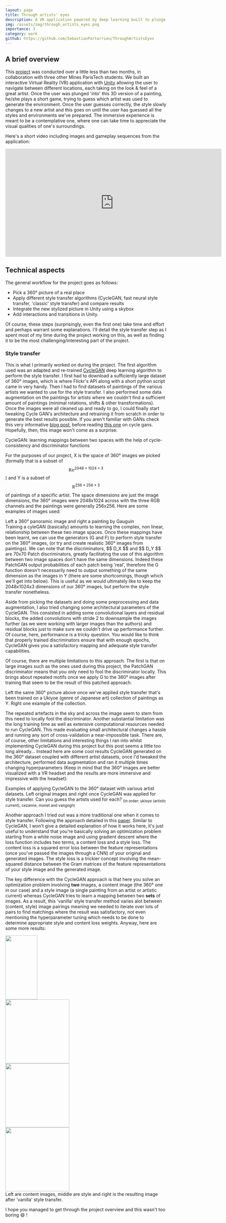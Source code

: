 ```yaml
---
layout: page
title: Through artists' eyes
description: A VR application powered by deep learning built to plunge users into the fascinating worlds of art
img: /assets/img/through_artists_eyes.png
importance: 3
category: work
github: https://github.com/SebastianPartarrieu/ThroughArtistsEyes
---
```


## A brief overview

This [project](https://github.com/SebastianPartarrieu/MOVIE_Projet) was conducted over a little less than two months, in collaboration with three other Mines ParisTech students. We built an interactive Virtual Reality (VR) application with [Unity](https://unity.com/) allowing the user to navigate between different locations, each taking on the look & feel of a great artist. Once the user was plunged 'into' this 3D version of a painting, he/she plays a short game, trying to guess which artist was used to generate the environment. Once the user guesses correctly, the style slowly changes to a new artist and this goes on until the user has guessed all the styles and environments we've prepared. The immersive experience is meant to be a contemplative one, where one can take time to appreciate the visual qualities of one's surroundings.

Here's a short video including images and gameplay sequences from the application:

<div class="row">
    <div class="col-sm mt-3 mt-md-0">
    <iframe height=338 width=676 src="https://www.youtube.com/embed/FhrUkyMkoBw" frameborder="0" allow="accelerometer; autoplay; clipboard-write; encrypted-media; gyroscope; picture-in-picture" allowfullscreen></iframe>
    </div>
</div>

## Technical aspects

The general workflow for the project goes as follows:

- Pick a 360° picture of a real place
- Apply different style transfer algorithms (CycleGAN, fast neural style transfer, 'classic' style transfer) and compare results
- Integrate the new stylized picture in Unity using a skybox
- Add interactions and transitions in Unity.

Of course, these steps (surprisingly, even the first one) take time and effort and perhaps warrant some explanations. I'll detail the style transfer step as I spent most of my time during the project working on this, as well as finding it to be the most challenging/interesting part of the project.

### Style transfer

This is what I primarily worked on during the project. The first algorithm used was an adapted and re-trained [CycleGAN](https://github.com/junyanz/pytorch-CycleGAN-and-pix2pix) deep learning algorithm to perform the style transfer. I first had to download a sufficiently large dataset of 360° images, which is where Flickr's API along with a short python script came in very handy. Then I had to find datasets of paintings of the various artists we wanted to use for the style transfer. I also performed some data augmentation on the paintings for artists where we couldn't find a sufficient amount of paintings (minimal rotations, shifts & other transformations). Once the images were all cleaned up and ready to go, I could finally start tweaking Cycle GAN's architecture and retraining it from scratch in order to generate the best results possible. If you aren't familiar with GANs check this very informative [blog post](https://towardsdatascience.com/understanding-generative-adversarial-networks-gans-cd6e4651a29), before reading [this one](https://machinelearningmastery.com/what-is-cyclegan/) on cycle gans. Hopefully, then, this image won't come as a surprise:

<div class="row">
    <div class="col-sm mt-3 mt-md-0">
        <img class="img-fluid rounded z-depth-1" src="{{ '/assets/img/cycle_gan.png' | relative_url }}" alt="" title="example image"/>
    </div>
</div>
<div class="caption">
    CycleGAN: learning mappings between two spaces with the help of cycle-consistency and discriminator functions
</div>

For the purposes of our project, X is the space of 360° images we picked (formally that is a subset of $$ \mathbb{Re}^{2048\times1024\times3} $$) and Y is a subset of $$ \mathbb{R}^{256\times256\times3} $$ of paintings of a specific artist. The space dimensions are just the image dimensions, the 360° images were 2048x1024 across with the three RGB channels and the paintings were generally 256x256. Here are some examples of images used:

<div class="row justify-content-sm-center">
    <div class="col-sm-8 mt-3 mt-md-0">
        <img class="img-fluid rounded z-depth-1" src="{{ '/assets/img/ok_miami1.jpeg' | relative_url }}" alt="" title="example image"/>
    </div>
    <div class="col-sm-4 mt-3 mt-md-0">
        <img class="img-fluid rounded z-depth-1" src="{{ '/assets/img/cezanne.jpg' | relative_url }}" alt="" title="example image"/>
    </div>
</div>
<div class="caption">
    Left a 360° panoramic image and right a painting by Gauguin
</div>
Training a cyleGAN (basically) amounts to learning the complex, non linear, relationship between these two image spaces. Once these mappings have been learnt, we can use the generators (G and F) to perform style transfer on the 360° images, (or try and create realistic 360° images from paintings). We can note that the discriminators, $$ D_X $$ and $$ D_Y $$ are 70x70 Patch discriminators, greatly facilitating the use of this algorithm between two image spaces don't have the same dimensions. Indeed these PatchGAN output probabilities of each patch being 'real', therefore the G function doesn't necessarily need to output something of the same dimension as the images in Y (there are some shortcomings, though which we'll get into below). This is useful as we would ultimately like to keep the 2048x1024x3 dimensions of our 360° images, but perform the style transfer nonetheless.

Aside from picking the datasets and doing some preprocessing and data augmentation, I also tried changing some architectural parameters of the CycleGAN. This consisted in adding some convolutional layers and residual blocks, the added convolutions with stride 2 to downsample the images further (as we were working with larger images than the authors) and residual blocks just to make sure we couldn't drive up performance further. Of course, here, performance is a tricky question. You would like to think that properly trained discriminators ensure that with enough epochs, CycleGAN gives you a satisfactory mapping and adequate style transfer capabilities.

Of course, there are multiple limitations to this approach. The first is that on large images such as the ones used during this project, the PatchGAN discriminator means that you only need to fool the discriminator locally. This brings about repeated motifs once we apply G to the 360° images after training that seem to be the result of this patched approach.

<div class="row justify-content-sm-center">
    <div class="col-sm-8 mt-3 mt-md-0">
        <img class="img-fluid rounded z-depth-1" src="{{ '/assets/img/ok_miami1_fake_ukiyoe.png' | relative_url }}" alt="" title="example image"/>
    </div>
    <div class="col-sm-4 mt-3 mt-md-0">
        <img class="img-fluid rounded z-depth-1" src="{{ '/assets/img/ukiyoe_example.jpg' | relative_url }}" alt="" title="example image"/>
    </div>
</div>
<div class="caption">
    Left the same 360° picture above once we've applied style transfer that's been trained on a Ukiyoe (genre of Japanese art) collection of paintings as Y. Right one example of the collection.
</div>

The repeated artefacts in the sky and across the image seem to stem from this need to locally fool the discriminator. Another substantial limitation was the long training time as well as extensive computational resources needed to run CycleGAN. This made evaluating small architectural changes a hassle and running any sort of cross-validation a near-impossible task. There are, of course, other limitations and interesting things I ran into whilst implementing CycleGAN during this project but this post seems a little too long already... Instead here are some cool results CycleGAN generated on the 360° dataset coupled with different artist datasets, once I'd tweaked the architecture, performed data augmentation and ran it multiple times changing hyperparameters (Keep in mind that the 360° images are better visualized with a VR headset and the results are more immersive and impressive with the headset):

<div class="row justify-content-sm-center">
    <div class="col-sm-6 mt-3 mt-md-0">
        <img class="img-fluid rounded z-depth-1" src="{{ '/assets/img/ok_mountain1.jpg' | relative_url }}" alt="" title="example image"/>
    </div>
    <div class="col-sm-6 mt-3 mt-md-0">
        <img class="img-fluid rounded z-depth-1" src="{{ '/assets/img/ok_mountain1_fake_ukiyoe.png' | relative_url }}" alt="" title="example image"/>
    </div>
</div>
<div class="row justify-content-sm-center">
    <div class="col-sm-6 mt-3 mt-md-0">
        <img class="img-fluid rounded z-depth-1" src="{{ '/assets/img/ok_eso5.jpg' | relative_url }}" alt="" title="example image"/>
    </div>
    <div class="col-sm-6 mt-3 mt-md-0">
        <img class="img-fluid rounded z-depth-1" src="{{ '/assets/img/ok_eso5_fake_cezanne.png' | relative_url }}" alt="" title="example image"/>
    </div>
</div>
<div class="row justify-content-sm-center">
    <div class="col-sm-6 mt-3 mt-md-0">
        <img class="img-fluid rounded z-depth-1" src="{{ '/assets/img/ok_paysage_52.jpg' | relative_url }}" alt="" title="example image"/>
    </div>
    <div class="col-sm-6 mt-3 mt-md-0">
        <img class="img-fluid rounded z-depth-1" src="{{ '/assets/img/ok_paysage_52_fake_monet_test.png' | relative_url }}" alt="" title="example image"/>
    </div>
</div>
<div class="row justify-content-sm-center">
    <div class="col-sm-6 mt-3 mt-md-0">
        <img class="img-fluid rounded z-depth-1" src="{{ '/assets/img/ok_pont1.jpeg' | relative_url }}" alt="" title="example image"/>
    </div>
    <div class="col-sm-6 mt-3 mt-md-0">
        <img class="img-fluid rounded z-depth-1" src="{{ '/assets/img/ok_pont1_fake_vangogh.png' | relative_url }}" alt="" title="example image"/>
    </div>
</div>
<div class="caption">
    Examples of applying CycleGAN to the 360° dataset with various artist datasets. Left original images and right once CycleGAN was applied for style transfer. Can you guess the artists used for each? <sub>(In order: ukioye (artistic current), cezanne, monet and vangogh)</sub>
</div>

Another approach I tried out was a more traditional one when it comes to style transfer. Following the approach detailed in this [paper](https://arxiv.org/pdf/1508.06576.pdf). Similar to CycleGAN, I won't give a detailed explanation of how it works here, it's just useful to understand that you're basically solving an optimization problem starting from a white noise image and using gradient descent where the loss function includes two terms, a content loss and a style loss. The content loss is a squared error loss between the feature representations (once you've passed the images through a CNN) of your original and generated images. The style loss is a trickier concept involving the mean-squared distance between the Gram matrices of the feature representations of your style image and the generated image.

The key difference with the CycleGAN approach is that here you solve an optimization problem involving **two** images, a content image (the 360° one in our case) and a style image (a single painting from an artist or artistic current) whereas CycleGAN tries to learn a mapping between two **sets** of images. As a result, this 'vanilla' style transfer method varies alot between (content, style) image pairings meaning we needed to iterate over lots of pairs to find matchings where the result was satisfactory, not even mentioning the hyperparameter tuning which needs to be done to determine appropriate style and content loss weights. Anyway, here are some more results:

<div class="row">
    <div class="col-sm mt-3 mt-md-0">
        <img class="img-fluid rounded z-depth-1" src="{{ '/assets/img/ok_lombard_street.jpeg' | relative_url }}" alt="" title="example image"/>
    </div>
    <div class="col-sm mt-3 mt-md-0">
        <img class="img-fluid rounded z-depth-1" src="{{ '/assets/img/munch_scream_resized.jpg' | relative_url }}" alt="" title="example image" width="100" height="200"/>
    </div>
    <div class="col-sm mt-3 mt-md-0">
        <img class="img-fluid rounded z-depth-1" src="{{ '/assets/img/lombard_munch1.jpg' | relative_url }}" alt="" title="example image"/>
    </div>
</div>
<div class="row">
    <div class="col-sm mt-3 mt-md-0">
        <img class="img-fluid rounded z-depth-1" src="{{ '/assets/img/ok_miami1.jpeg' | relative_url }}" alt="" title="example image"/>
    </div>
    <div class="col-sm mt-3 mt-md-0">
        <img class="img-fluid rounded z-depth-1" src="{{ '/assets/img/hokusai_style.jpg' | relative_url }}" alt="" title="example image" width="200" height="200"/>
    </div>
    <div class="col-sm mt-3 mt-md-0">
        <img class="img-fluid rounded z-depth-1" src="{{ '/assets/img/3_HOKUSAI.jpg' | relative_url }}" alt="" title="example image"/>
    </div>
</div>
<div class="row">
    <div class="col-sm mt-3 mt-md-0">
        <img class="img-fluid rounded z-depth-1" src="{{ '/assets/img/360_landscape_53.jpg' | relative_url }}" alt="" title="example image"/>
    </div>
    <div class="col-sm mt-3 mt-md-0">
        <img class="img-fluid rounded z-depth-1" src="{{ '/assets/img/gauguin_resized_resized_65.jpg' | relative_url }}" alt="" title="example image" width="200" height="200"/>
    </div>
    <div class="col-sm mt-3 mt-md-0">
        <img class="img-fluid rounded z-depth-1" src="{{ '/assets/img/arbre_gauguin_2.jpg' | relative_url }}" alt="" title="example image"/>
    </div>
</div>
<div class="row">
    <div class="col-sm mt-3 mt-md-0">
        <img class="img-fluid rounded z-depth-1" src="{{ '/assets/img/360_landscape_174.jpg' | relative_url }}" alt="" title="example image"/>
    </div>
    <div class="col-sm mt-3 mt-md-0">
        <img class="img-fluid rounded z-depth-1" src="{{ '/assets/img/renoir_style.jpg' | relative_url }}" alt="" title="example image" width="200" height="200"/>
    </div>
    <div class="col-sm mt-3 mt-md-0">
        <img class="img-fluid rounded z-depth-1" src="{{ '/assets/img/fontaine_renoir.jpg' | relative_url }}" alt="" title="example image"/>
    </div>
</div>
<div class="caption">
    Left are content images, middle are style and right is the resulting image after 'vanilla' style transfer.
</div>

I hope you managed to get through the project overview and this wasn't too boring :smile: !
